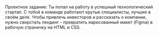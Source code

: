 Проектное задание:
Ты попал на работу в успешный технологический стартап. С тобой в команде работают крутые специалисты, лучшие в своём деле. Чтобы привлечь инвесторов и рассказать о компании, нужно сверстать лендинг - превратить нарисованный макет (Figma) в рабочую страничку на HTML и CSS.

